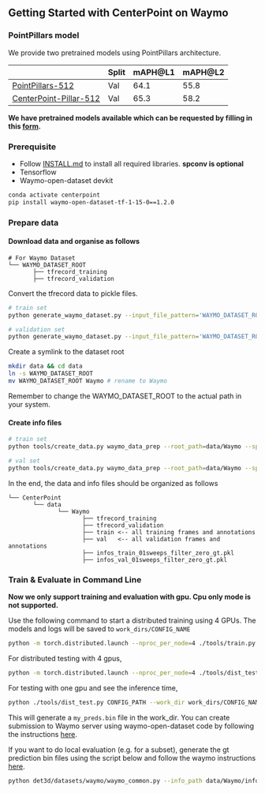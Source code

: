 ## Getting Started with CenterPoint on Waymo

### PointPillars model 

We provide two pretrained models using PointPillars architecture. 

|         |  Split  |  mAPH@L1 |mAPH@L2   | 
|---------|---------|---------|--------|
| [PointPillars-512](../configs/point_pillars/waymo_pp_car_large.py)  |  Val    |  64.1   |  55.8|  
| [CenterPoint-Pillar-512](../configs/centerpoint/waymo_centerpoint_pp_car_large.py)  |  Val    |  65.3   | 58.2 |

**We have pretrained models available which can be requested by filling in this [form](https://forms.gle/2q2APSAtfmaFJme79).**

### Prerequisite 

- Follow [INSTALL.md](INSTALL.md) to install all required libraries. **spconv is optional**
- Tensorflow 
- Waymo-open-dataset devkit

```bash
conda activate centerpoint 
pip install waymo-open-dataset-tf-1-15-0==1.2.0 
```

### Prepare data

#### Download data and organise as follows

```
# For Waymo Dataset         
└── WAYMO_DATASET_ROOT
       ├── tfrecord_training       
       ├── tfrecord_validation        
```

Convert the tfrecord data to pickle files.

```bash
# train set 
python generate_waymo_dataset.py --input_file_pattern='WAYMO_DATASET_ROOT/tfrecord_training/segment-*.tfrecord'  --output_filebase='WAYMO_DATASET_ROOT/train/'

# validation set 
python generate_waymo_dataset.py --input_file_pattern='WAYMO_DATASET_ROOT/tfrecord_validation/segment-*.tfrecord'  --output_filebase='WAYMO_DATASET_ROOT/val/'
```

Create a symlink to the dataset root 
```bash
mkdir data && cd data
ln -s WAYMO_DATASET_ROOT 
mv WAYMO_DATASET_ROOT Waymo # rename to Waymo
```
Remember to change the WAYMO_DATASET_ROOT to the actual path in your system. 


#### Create info files

```bash
# train set 
python tools/create_data.py waymo_data_prep --root_path=data/Waymo --split train --nsweeps=1

# val set 
python tools/create_data.py waymo_data_prep --root_path=data/Waymo --split val --nsweeps=1
```

In the end, the data and info files should be organized as follows

```
└── CenterPoint
       └── data    
              └── Waymo 
                     ├── tfrecord_training       
                     ├── tfrecord_validation
                     ├── train <-- all training frames and annotations 
                     ├── val   <-- all validation frames and annotations 
                     ├── infos_train_01sweeps_filter_zero_gt.pkl
                     ├── infos_val_01sweeps_filter_zero_gt.pkl
```

### Train & Evaluate in Command Line

**Now we only support training and evaluation with gpu. Cpu only mode is not supported.**

Use the following command to start a distributed training using 4 GPUs. The models and logs will be saved to ```work_dirs/CONFIG_NAME``` 

```bash
python -m torch.distributed.launch --nproc_per_node=4 ./tools/train.py CONFIG_PATH
```

For distributed testing with 4 gpus,

```bash
python -m torch.distributed.launch --nproc_per_node=4 ./tools/dist_test.py CONFIG_PATH --work_dir work_dirs/CONFIG_NAME --checkpoint work_dirs/CONFIG_NAME/latest.pth 
```

For testing with one gpu and see the inference time,

```bash
python ./tools/dist_test.py CONFIG_PATH --work_dir work_dirs/CONFIG_NAME --checkpoint work_dirs/CONFIG_NAME/latest.pth --speed_test 
```

This will generate a `my_preds.bin` file in the work_dir. You can create submission to Waymo server using waymo-open-dataset code by following the instructions [here](https://github.com/waymo-research/waymo-open-dataset/blob/master/docs/quick_start.md).  

If you want to do local evaluation (e.g. for a subset), generate the gt prediction bin files using the script below and follow the waymo instructions [here](https://github.com/waymo-research/waymo-open-dataset/blob/master/docs/quick_start.md).

```bash
python det3d/datasets/waymo/waymo_common.py --info_path data/Waymo/infos_val_01sweeps_filter_zero_gt.pkl  --gt 
```
